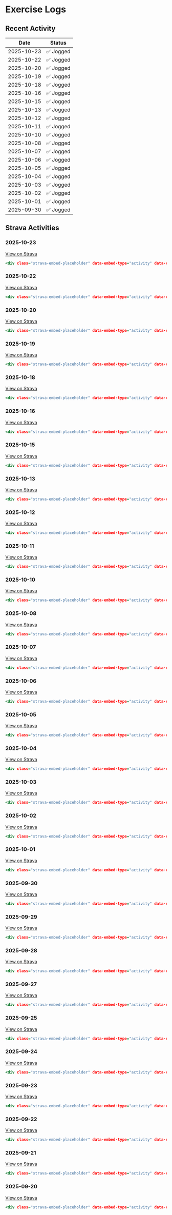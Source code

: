 # Exercise Logs

## Recent Activity

| Date | Status |
|------|--------|
| 2025-10-23 | ✅ Jogged |
| 2025-10-22 | ✅ Jogged |
| 2025-10-20 | ✅ Jogged |
| 2025-10-19 | ✅ Jogged |
| 2025-10-18 | ✅ Jogged |
| 2025-10-16 | ✅ Jogged |
| 2025-10-15 | ✅ Jogged |
| 2025-10-13 | ✅ Jogged |
| 2025-10-12 | ✅ Jogged |
| 2025-10-11 | ✅ Jogged |
| 2025-10-10 | ✅ Jogged |
| 2025-10-08 | ✅ Jogged |
| 2025-10-07 | ✅ Jogged |
| 2025-10-06 | ✅ Jogged |
| 2025-10-05 | ✅ Jogged |
| 2025-10-04 | ✅ Jogged |
| 2025-10-03 | ✅ Jogged |
| 2025-10-02 | ✅ Jogged |
| 2025-10-01 | ✅ Jogged |
| 2025-09-30 | ✅ Jogged |

## Strava Activities






























### 2025-10-23
[View on Strava](https://www.strava.com/activities/16231769966)

```.html
<div class="strava-embed-placeholder" data-embed-type="activity" data-embed-id="16231769966" data-style="standard"></div><script src="https://strava-embeds.com/embed.js"></script>
```

### 2025-10-22
[View on Strava](https://www.strava.com/activities/16221551020)

```.html
<div class="strava-embed-placeholder" data-embed-type="activity" data-embed-id="16221551020" data-style="standard"></div><script src="https://strava-embeds.com/embed.js"></script>
```

### 2025-10-20
[View on Strava](https://www.strava.com/activities/16199882621)

```.html
<div class="strava-embed-placeholder" data-embed-type="activity" data-embed-id="16199882621" data-style="standard"></div><script src="https://strava-embeds.com/embed.js"></script>
```

### 2025-10-19
[View on Strava](https://www.strava.com/activities/16191571560)

```.html
<div class="strava-embed-placeholder" data-embed-type="activity" data-embed-id="16191571560" data-style="standard"></div><script src="https://strava-embeds.com/embed.js"></script>
```

### 2025-10-18
[View on Strava](https://www.strava.com/activities/16180881025)

```.html
<div class="strava-embed-placeholder" data-embed-type="activity" data-embed-id="16180881025" data-style="standard"></div><script src="https://strava-embeds.com/embed.js"></script>
```

### 2025-10-16
[View on Strava](https://www.strava.com/activities/16158713300)

```.html
<div class="strava-embed-placeholder" data-embed-type="activity" data-embed-id="16158713300" data-style="standard"></div><script src="https://strava-embeds.com/embed.js"></script>
```

### 2025-10-15
[View on Strava](https://www.strava.com/activities/16149367079)

```.html
<div class="strava-embed-placeholder" data-embed-type="activity" data-embed-id="16149367079" data-style="standard"></div><script src="https://strava-embeds.com/embed.js"></script>
```

### 2025-10-13
[View on Strava](https://www.strava.com/activities/16126371159)

```.html
<div class="strava-embed-placeholder" data-embed-type="activity" data-embed-id="16126371159" data-style="standard"></div><script src="https://strava-embeds.com/embed.js"></script>
```

### 2025-10-12
[View on Strava](https://www.strava.com/activities/16116455437)

```.html
<div class="strava-embed-placeholder" data-embed-type="activity" data-embed-id="16116455437" data-style="standard"></div><script src="https://strava-embeds.com/embed.js"></script>
```

### 2025-10-11
[View on Strava](https://www.strava.com/activities/16105253151)

```.html
<div class="strava-embed-placeholder" data-embed-type="activity" data-embed-id="16105253151" data-style="standard"></div><script src="https://strava-embeds.com/embed.js"></script>
```

### 2025-10-10
[View on Strava](https://www.strava.com/activities/16095514777)

```.html
<div class="strava-embed-placeholder" data-embed-type="activity" data-embed-id="16095514777" data-style="standard"></div><script src="https://strava-embeds.com/embed.js"></script>
```

### 2025-10-08
[View on Strava](https://www.strava.com/activities/16075097350)

```.html
<div class="strava-embed-placeholder" data-embed-type="activity" data-embed-id="16075097350" data-style="standard"></div><script src="https://strava-embeds.com/embed.js"></script>
```

### 2025-10-07
[View on Strava](https://www.strava.com/activities/16062685128)

```.html
<div class="strava-embed-placeholder" data-embed-type="activity" data-embed-id="16062685128" data-style="standard"></div><script src="https://strava-embeds.com/embed.js"></script>
```

### 2025-10-06
[View on Strava](https://www.strava.com/activities/16052060981)

```.html
<div class="strava-embed-placeholder" data-embed-type="activity" data-embed-id="16052060981" data-style="standard"></div><script src="https://strava-embeds.com/embed.js"></script>
```

### 2025-10-05
[View on Strava](https://www.strava.com/activities/16037753011)

```.html
<div class="strava-embed-placeholder" data-embed-type="activity" data-embed-id="16037753011" data-style="standard"></div><script src="https://strava-embeds.com/embed.js"></script>
```

### 2025-10-04
[View on Strava](https://www.strava.com/activities/16026439608)

```.html
<div class="strava-embed-placeholder" data-embed-type="activity" data-embed-id="16026439608" data-style="standard"></div><script src="https://strava-embeds.com/embed.js"></script>
```

### 2025-10-03
[View on Strava](https://www.strava.com/activities/16019730486)

```.html
<div class="strava-embed-placeholder" data-embed-type="activity" data-embed-id="16019730486" data-style="standard"></div><script src="https://strava-embeds.com/embed.js"></script>
```

### 2025-10-02
[View on Strava](https://www.strava.com/activities/16008750079)

```.html
<div class="strava-embed-placeholder" data-embed-type="activity" data-embed-id="16008750079" data-style="standard"></div><script src="https://strava-embeds.com/embed.js"></script>
```

### 2025-10-01
[View on Strava](https://www.strava.com/activities/15998059201)

```.html
<div class="strava-embed-placeholder" data-embed-type="activity" data-embed-id="15998059201" data-style="standard"></div><script src="https://strava-embeds.com/embed.js"></script>
```

### 2025-09-30
[View on Strava](https://www.strava.com/activities/15986087004)

```.html
<div class="strava-embed-placeholder" data-embed-type="activity" data-embed-id="15986087004" data-style="standard"></div><script src="https://strava-embeds.com/embed.js"></script>
```

### 2025-09-29
[View on Strava](https://www.strava.com/activities/15974941394)

```.html
<div class="strava-embed-placeholder" data-embed-type="activity" data-embed-id="15974941394" data-style="standard"></div><script src="https://strava-embeds.com/embed.js"></script>
```

### 2025-09-28
[View on Strava](https://www.strava.com/activities/15960054696)

```.html
<div class="strava-embed-placeholder" data-embed-type="activity" data-embed-id="15960054696" data-style="standard"></div><script src="https://strava-embeds.com/embed.js"></script>
```

### 2025-09-27
[View on Strava](https://www.strava.com/activities/15948755698)

```.html
<div class="strava-embed-placeholder" data-embed-type="activity" data-embed-id="15948755698" data-style="standard"></div><script src="https://strava-embeds.com/embed.js"></script>
```

### 2025-09-25
[View on Strava](https://www.strava.com/activities/15931740222)

```.html
<div class="strava-embed-placeholder" data-embed-type="activity" data-embed-id="15931740222" data-style="standard"></div><script src="https://strava-embeds.com/embed.js"></script>
```

### 2025-09-24
[View on Strava](https://www.strava.com/activities/15921041760)

```.html
<div class="strava-embed-placeholder" data-embed-type="activity" data-embed-id="15921041760" data-style="standard"></div><script src="https://strava-embeds.com/embed.js"></script>
```

### 2025-09-23
[View on Strava](https://www.strava.com/activities/15908913505)

```.html
<div class="strava-embed-placeholder" data-embed-type="activity" data-embed-id="15908913505" data-style="standard"></div><script src="https://strava-embeds.com/embed.js"></script>
```

### 2025-09-22
[View on Strava](https://www.strava.com/activities/15897596994)

```.html
<div class="strava-embed-placeholder" data-embed-type="activity" data-embed-id="15897596994" data-style="standard"></div><script src="https://strava-embeds.com/embed.js"></script>
```

### 2025-09-21
[View on Strava](https://www.strava.com/activities/15887544821)

```.html
<div class="strava-embed-placeholder" data-embed-type="activity" data-embed-id="15887544821" data-style="standard"></div><script src="https://strava-embeds.com/embed.js"></script>
```

### 2025-09-20
[View on Strava](https://www.strava.com/activities/15875620162)

```.html
<div class="strava-embed-placeholder" data-embed-type="activity" data-embed-id="15875620162" data-style="standard"></div><script src="https://strava-embeds.com/embed.js"></script>
```

